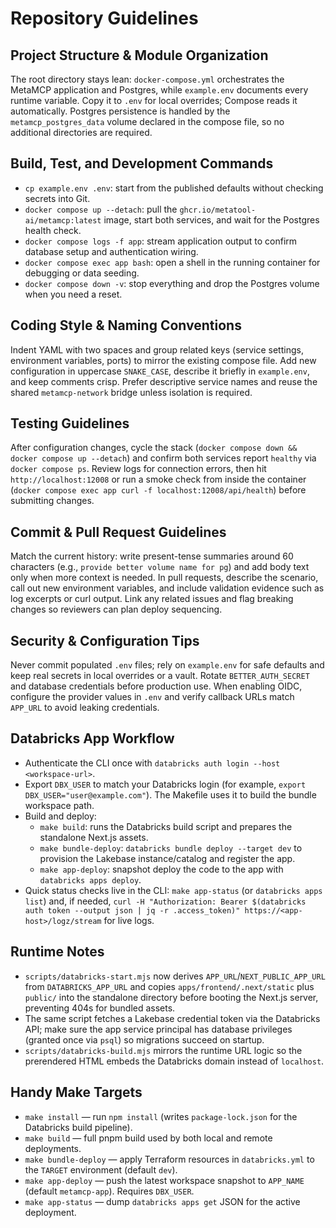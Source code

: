 # Repository Guidelines

## Project Structure & Module Organization
The root directory stays lean: `docker-compose.yml` orchestrates the MetaMCP application and Postgres, while `example.env` documents every runtime variable. Copy it to `.env` for local overrides; Compose reads it automatically. Postgres persistence is handled by the `metamcp_postgres_data` volume declared in the compose file, so no additional directories are required.

## Build, Test, and Development Commands
- `cp example.env .env`: start from the published defaults without checking secrets into Git.
- `docker compose up --detach`: pull the `ghcr.io/metatool-ai/metamcp:latest` image, start both services, and wait for the Postgres health check.
- `docker compose logs -f app`: stream application output to confirm database setup and authentication wiring.
- `docker compose exec app bash`: open a shell in the running container for debugging or data seeding.
- `docker compose down -v`: stop everything and drop the Postgres volume when you need a reset.

## Coding Style & Naming Conventions
Indent YAML with two spaces and group related keys (service settings, environment variables, ports) to mirror the existing compose file. Add new configuration in uppercase `SNAKE_CASE`, describe it briefly in `example.env`, and keep comments crisp. Prefer descriptive service names and reuse the shared `metamcp-network` bridge unless isolation is required.

## Testing Guidelines
After configuration changes, cycle the stack (`docker compose down && docker compose up --detach`) and confirm both services report `healthy` via `docker compose ps`. Review logs for connection errors, then hit `http://localhost:12008` or run a smoke check from inside the container (`docker compose exec app curl -f localhost:12008/api/health`) before submitting changes.

## Commit & Pull Request Guidelines
Match the current history: write present-tense summaries around 60 characters (e.g., `provide better volume name for pg`) and add body text only when more context is needed. In pull requests, describe the scenario, call out new environment variables, and include validation evidence such as log excerpts or curl output. Link any related issues and flag breaking changes so reviewers can plan deploy sequencing.

## Security & Configuration Tips
Never commit populated `.env` files; rely on `example.env` for safe defaults and keep real secrets in local overrides or a vault. Rotate `BETTER_AUTH_SECRET` and database credentials before production use. When enabling OIDC, configure the provider values in `.env` and verify callback URLs match `APP_URL` to avoid leaking credentials.

## Databricks App Workflow
- Authenticate the CLI once with `databricks auth login --host <workspace-url>`.
- Export `DBX_USER` to match your Databricks login (for example, `export DBX_USER="user@example.com"`). The Makefile uses it to build the bundle workspace path.
- Build and deploy:
  - `make build`: runs the Databricks build script and prepares the standalone Next.js assets.
  - `make bundle-deploy`: `databricks bundle deploy --target dev` to provision the Lakebase instance/catalog and register the app.
  - `make app-deploy`: snapshot deploy the code to the app with `databricks apps deploy`.
- Quick status checks live in the CLI: `make app-status` (or `databricks apps list`) and, if needed, `curl -H "Authorization: Bearer $(databricks auth token --output json | jq -r .access_token)" https://<app-host>/logz/stream` for live logs.

## Runtime Notes
- `scripts/databricks-start.mjs` now derives `APP_URL`/`NEXT_PUBLIC_APP_URL` from `DATABRICKS_APP_URL` and copies `apps/frontend/.next/static` plus `public/` into the standalone directory before booting the Next.js server, preventing 404s for bundled assets.
- The same script fetches a Lakebase credential token via the Databricks API; make sure the app service principal has database privileges (granted once via `psql`) so migrations succeed on startup.
- `scripts/databricks-build.mjs` mirrors the runtime URL logic so the prerendered HTML embeds the Databricks domain instead of `localhost`.

## Handy Make Targets
- `make install` — run `npm install` (writes `package-lock.json` for the Databricks build pipeline).
- `make build` — full pnpm build used by both local and remote deployments.
- `make bundle-deploy` — apply Terraform resources in `databricks.yml` to the `TARGET` environment (default `dev`).
- `make app-deploy` — push the latest workspace snapshot to `APP_NAME` (default `metamcp-app`). Requires `DBX_USER`.
- `make app-status` — dump `databricks apps get` JSON for the active deployment.
